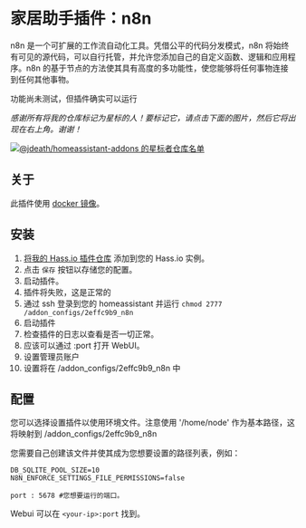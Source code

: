 # 家居助手插件：n8n

n8n 是一个可扩展的工作流自动化工具。凭借公平的代码分发模式，n8n 将始终有可见的源代码，可以自行托管，并允许您添加自己的自定义函数、逻辑和应用程序。n8n 的基于节点的方法使其具有高度的多功能性，使您能够将任何事物连接到任何其他事物。

功能尚未测试，但插件确实可以运行

_感谢所有将我的仓库标记为星标的人！要标记它，请点击下面的图片，然后它将出现在右上角。谢谢！_

[![@jdeath/homeassistant-addons 的星标者仓库名单](https://reporoster.com/stars/jdeath/homeassistant-addons)](https://github.com/jdeath/homeassistant-addons/stargazers)

## 关于

此插件使用 [docker 镜像](https://github.com/n8n-io/n8n)。

## 安装


1. [将我的 Hass.io 插件仓库][repository] 添加到您的 Hass.io 实例。
1. 点击 `保存` 按钮以存储您的配置。
1. 启动插件。
1. 插件将失败，这是正常的
1. 通过 ssh 登录到您的 homeassistant 并运行 `chmod 2777 /addon_configs/2effc9b9_n8n`
1. 启动插件
1. 检查插件的日志以查看是否一切正常。
1. 应该可以通过 <your-ip>:port 打开 WebUI。
1. 设置管理员账户
1. 设置将在 /addon_configs/2effc9b9_n8n 中

## 配置

您可以选择设置插件以使用环境文件。注意使用 '/home/node' 作为基本路径，这将映射到 /addon_configs/2effc9b9_n8n 

您需要自己创建该文件并使其成为您想要设置的路径列表，例如：
```
DB_SQLITE_POOL_SIZE=10
N8N_ENFORCE_SETTINGS_FILE_PERMISSIONS=false
```

```
port : 5678 #您想要运行的端口。
```

Webui 可以在 `<your-ip>:port` 找到。

[repository]: https://github.com/jdeath/homeassistant-addons